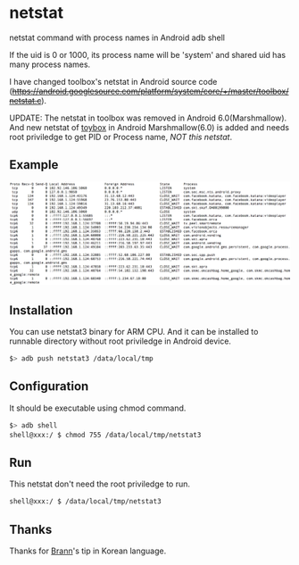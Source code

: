 # netstat
netstat command with process names in Android adb shell

If the uid is 0 or 1000, its process name will be 'system'
and shared uid has many process names.

I have changed toolbox's netstat in Android source code
(~~https://android.googlesource.com/platform/system/core/+/master/toolbox/netstat.c~~).

UPDATE: The netstat in toolbox was removed in Android 6.0(Marshmallow).
And new netstat of [toybox](https://github.com/landley/toybox)
in Android Marshmallow(6.0) is added and needs root priviledge
to get PID or Process name, *NOT this netstat*.

## Example
![example](sample.png)

## Installation
You can use netstat3 binary for ARM CPU.
And it can be installed to runnable directory
without root priviledge in Android device.
```bash
$> adb push netstat3 /data/local/tmp
```

## Configuration
It should be executable using chmod command.
```bash
$> adb shell
shell@xxx:/ $ chmod 755 /data/local/tmp/netstat3
```

## Run
This netstat don't need the root priviledge to run.
```bash
shell@xxx:/ $ /data/local/tmp/netstat3
```
## Thanks
Thanks for [Brann](http://www.androidpub.com/2708895)'s tip in Korean language.
